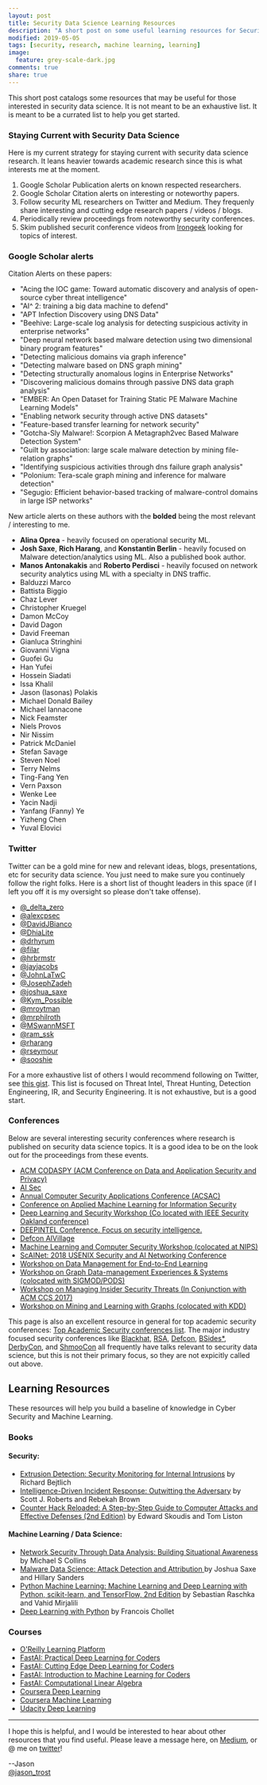 ```yaml
---
layout: post
title: Security Data Science Learning Resources
description: "A short post on some useful learning resources for Security Data Science"
modified: 2019-05-05
tags: [security, research, machine learning, learning]
image:
  feature: grey-scale-dark.jpg
comments: true
share: true
---
```


This short post catalogs some resources that may be useful for those interested in security data science.  It is not meant to be an exhaustive list. It is meant to be a currated list to help you get started.

### Staying Current with Security Data Science

Here is my current strategy for staying current with security data science research. It leans heavier towards academic research since this is what interests me at the moment.

1. Google Scholar Publication alerts on known respected researchers.
2. Google Scholar Citation alerts on interesting or noteworthy papers.  
3. Follow security ML researchers on Twitter and Medium.  They frequenly share interesting and cutting edge research papers / videos / blogs.
4. Periodically review proceedings from noteworthy security conferences.
5. Skim published securit conference videos from [Irongeek](http://www.irongeek.com/) looking for topics of interest.

### Google Scholar alerts

Citation Alerts on these papers:

* "Acing the IOC game: Toward automatic discovery and analysis of open-source cyber threat intelligence"
* "AI^ 2: training a big data machine to defend"
* "APT Infection Discovery using DNS Data"
* "Beehive: Large-scale log analysis for detecting suspicious activity in enterprise networks"
* "Deep neural network based malware detection using two dimensional binary program features"
* "Detecting malicious domains via graph inference"
* "Detecting malware based on DNS graph mining"
* "Detecting structurally anomalous logins in Enterprise Networks"
* "Discovering malicious domains through passive DNS data graph analysis"
* "EMBER: An Open Dataset for Training Static PE Malware Machine Learning Models"
* "Enabling network security through active DNS datasets"
* "Feature-based transfer learning for network security"
* "Gotcha-Sly Malware!: Scorpion A Metagraph2vec Based Malware Detection System"
* "Guilt by association: large scale malware detection by mining file-relation graphs"
* "Identifying suspicious activities through dns failure graph analysis"
* "Polonium: Tera-scale graph mining and inference for malware detection"
* "Segugio: Efficient behavior-based tracking of malware-control domains in large ISP networks"

New article alerts on these authors with the **bolded** being the most relevant / interesting to me.

* **Alina Oprea** - heavily focused on operational security ML.  
* **Josh Saxe**, **Rich Harang**, and **Konstantin Berlin** - heavily focused on Malware detection/analytics using ML.  Also a published book author.
* **Manos Antonakakis** and **Roberto Perdisci** - heavily focused on network security analytics using ML with a specialty in DNS traffic.
* Balduzzi Marco
* Battista Biggio
* Chaz Lever
* Christopher Kruegel
* Damon McCoy
* David Dagon
* David Freeman
* Gianluca Stringhini
* Giovanni Vigna
* Guofei Gu
* Han Yufei
* Hossein Siadati
* Issa Khalil
* Jason (Iasonas) Polakis
* Michael Donald Bailey
* Michael Iannacone
* Nick Feamster
* Niels Provos
* Nir Nissim
* Patrick McDaniel
* Stefan Savage
* Steven Noel
* Terry Nelms
* Ting-Fang Yen
* Vern Paxson
* Wenke Lee
* Yacin Nadji
* Yanfang (Fanny) Ye
* Yizheng Chen
* Yuval Elovici

### Twitter

Twitter can be a gold mine for new and relevant ideas, blogs, presentations, etc for security data science.  You just need to make sure you continuely follow the right folks.  Here is a short list of thought leaders in this space (if I left you off it is my oversight so please don't take offense).

* [@\_delta\_zero](https://twitter.com/_delta_zero)
* [@alexcpsec](https://twitter.com/alexcpsec)
* [@DavidJBianco](https://twitter.com/DavidJBianco)
* [@DhiaLite](https://twitter.com/DhiaLite)
* [@drhyrum](https://twitter.com/drhyrum)
* [@filar](https://twitter.com/filar)
* [@hrbrmstr](https://twitter.com/hrbrmstr)
* [@jayjacobs](https://twitter.com/jayjacobs)
* [@JohnLaTwC](https://twitter.com/JohnLaTwC)
* [@JosephZadeh](https://twitter.com/JosephZadeh)
* [@joshua_saxe](https://twitter.com/joshua_saxe)
* [@Kym_Possible](https://twitter.com/Kym_Possible)
* [@mroytman](https://twitter.com/mroytman)
* [@mrphilroth](https://twitter.com/mrphilroth)
* [@MSwannMSFT](https://twitter.com/MSwannMSFT)
* [@ram_ssk](https://twitter.com/ram_ssk)
* [@rharang](https://twitter.com/rharang)
* [@rseymour](https://twitter.com/rseymour)
* [@sooshie](https://twitter.com/sooshie)  

For a more exhaustive list of others I would recommend following on Twitter, see [this gist](https://gist.github.com/jatrost/b0ae18a545af69130e0033460562aca2). This list is focused on Threat Intel, Threat Hunting, Detection Engineering, IR, and Security Engineering. It is not exhaustive, but is a good start.

### Conferences

Below are several interesting security conferences where research is published on security data science topics.  It is a good idea to be on the look out for the proceedings from these events.

* [ACM CODASPY (ACM Conference on Data and Application Security and Privacy)](http://ycheng.org/codaspy/2018/program.html)
* [AI Sec](http://www-personal.umich.edu/~arunesh/AISec2016/Program.html)
* [Annual Computer Security Applications Conference (ACSAC)](https://www.acsac.org/)
* [Conference on Applied Machine Learning for Information Security](https://www.camlis.org/)
* [Deep Learning and Security Workshop (Co located with IEEE Security Oakland conference)](https://www.ieee-security.org/TC/SPW2018/DLS/)
* [DEEPINTEL Conference. Focus on security intelligence.](https://deepintel.net/index.php)
* [Defcon AIVillage](https://aivillage.org/)
* [Machine Learning and Computer Security Workshop (colocated at NIPS)](https://machine-learning-and-security.github.io/cfp.html)
* [ScAINet: 2018 USENIX Security and AI Networking Conference](https://www.usenix.org/conference/scainet18 )
* [Workshop on Data Management for End-to-End Learning](http://deem-workshop.org/)
* [Workshop on Graph Data-management Experiences & Systems (colocated with SIGMOD/PODS)](https://event.cwi.nl/grades/2017/index.shtml)
* [Workshop on Managing Insider Security Threats (In Conjunction with ACM CCS 2017)](http://isyou.info/conf/mist17/)
* [Workshop on Mining and Learning with Graphs (colocated with KDD)](http://www.mlgworkshop.org/2017/)

This page is also an excellent resource in general for top academic security conferences: [Top Academic Security conferences list](http://faculty.cs.tamu.edu/guofei/sec_conf_stat.htm).  The major industry focused security conferences like [Blackhat](https://www.blackhat.com/), [RSA](https://www.rsaconference.com/), [Defcon](https://www.defcon.org/), [BSides\*](http://www.securitybsides.com/w/page/12194156/FrontPage), [DerbyCon](https://www.derbycon.com/), and [ShmooCon](https://www.shmoocon.org/) all frequently have talks relevant to security data science, but this is not their primary focus, so they are not expicitly called out above.

## Learning Resources

These resources will help you build a baseline of knowledge in Cyber Security and Machine Learning.

### Books

#### Security:

* [Extrusion Detection: Security Monitoring for Internal Intrusions](http://www.amazon.com/gp/product/0321349962/ref=as_li_tf_tl?ie=UTF8&tag=cyberanaly-20&linkCode=as2&camp=1789&creative=9325&creativeASIN=0321349962) by Richard Bejtlich
* [Intelligence-Driven Incident Response: Outwitting the Adversary](https://www.amazon.com/Intelligence-Driven-Incident-Response-Outwitting-Adversary/dp/1491934948/ref=as_li_ss_tl?keywords=Intelligence+Driven+Incident+Response&qid=1557078317&s=gateway&sr=8-1&linkCode=ll1&tag=cyberanaly-20&linkId=6973e7074668673eb200b437790fc76a&language=en_US) by Scott J. Roberts and Rebekah Brown
* [Counter Hack Reloaded: A Step-by-Step Guide to Computer Attacks and Effective Defenses (2nd Edition)](https://www.amazon.com/Counter-Hack-Reloaded-Step-Step/dp/0131481045/ref=as_li_ss_tl?crid=2XJH9F6S3WM3I&keywords=counter+hack+reloaded&qid=1557078411&s=gateway&sprefix=Counter+Hack+Reload,aps,155&sr=8-1-fkmrnull&linkCode=ll1&tag=cyberanaly-20&linkId=a99cc70ae09426878c765479651c034b&language=en_US) by Edward Skoudis and Tom Liston

#### Machine Learning / Data Science:

* [Network Security Through Data Analysis: Building Situational Awareness](http://www.amazon.com/gp/product/1449357903/ref=as_li_tl?ie=UTF8&camp=1789&creative=390957&creativeASIN=1449357903&linkCode=as2&tag=cyberanaly-20&linkId=35TDX547RG2KPGAB) by Michael S Collins
* [Malware Data Science: Attack Detection and Attribution ](https://www.amazon.com/Malware-Data-Science-Detection-Attribution/dp/1593278594/ref=as_li_ss_tl?crid=27NUF8YTLE98J&keywords=malware+data+science&qid=1557078010&s=gateway&sprefix=malware+daya,aps,155&sr=8-1&linkCode=ll1&tag=cyberanaly-20&linkId=224929fd1a36732beae7c48cdda46135&language=en_US) by Joshua Saxe and Hillary Sanders
* [Python Machine Learning: Machine Learning and Deep Learning with Python, scikit-learn, and TensorFlow, 2nd Edition](https://www.amazon.com/Python-Machine-Learning-scikit-learn-TensorFlow/dp/1787125939/ref=as_li_ss_tl?keywords=python+machine+learning&qid=1557078084&s=gateway&sr=8-3&linkCode=ll1&tag=cyberanaly-20&linkId=ff7c0b5e77ba0fbb6759cf06a5225fef&language=en_US) by Sebastian Raschka and Vahid Mirjalili
* [Deep Learning with Python](https://www.amazon.com/Deep-Learning-Python-Francois-Chollet/dp/1617294438/ref=as_li_ss_tl?_encoding=UTF8&qid=1557078084&sr=8-7&linkCode=ll1&tag=cyberanaly-20&linkId=54592a68a3e717dbc6263596795829fb&language=en_US) by Francois Chollet

### Courses

* [O'Reilly Learning Platform](https://learning.oreilly.com/home/)
* [FastAI: Practical Deep Learning for Coders](https://course.fast.ai/)
* [FastAI: Cutting Edge Deep Learning for Coders](http://course18.fast.ai/part2.html)
* [FastAI: Introduction to Machine Learning for Coders](http://course18.fast.ai/ml)
* [FastAI: Computational Linear Algebra](https://github.com/fastai/numerical-linear-algebra/blob/master/README.md)
* [Coursera Deep Learning](https://www.coursera.org/specializations/deep-learning)
* [Coursera Machine Learning](https://www.coursera.org/learn/machine-learning)
* [Udacity Deep Learning](https://www.udacity.com/course/deep-learning-nanodegree--nd101)

---

I hope this is helpful, and I would be interested to hear about other resources that you find useful.  Please leave a message here, on [Medium](https://medium.com/@jason_trost), or @ me on [twitter]((https://twitter.com/#!/jason_trost))!

--Jason
<br />[@jason_trost](https://twitter.com/#!/jason_trost)



